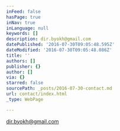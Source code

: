 ```yaml
---
inFeed: false
hasPage: true
inNav: true
inLanguage: null
keywords: []
description: dir.byokh@gmail.com
datePublished: '2016-07-30T09:05:48.595Z'
dateModified: '2016-07-30T09:05:48.086Z'
title: ''
authors: []
publisher: {}
author: []
via: {}
starred: false
sourcePath: _posts/2016-07-30-contact.md
url: contact/index.html
_type: WebPage

---
```

dir.byokh@gmail.com